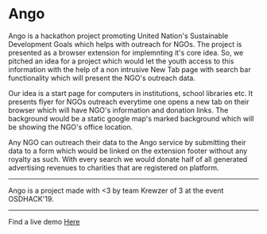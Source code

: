 # Ango
Ango is a hackathon project promoting United Nation's Sustainable Development Goals which helps with outreach for NGOs. The project is presented as a browser extension for implemnting it's core idea. So, we pitched an idea for a project which would let the youth access to this information with the help of a non intrusive New Tab page with search bar functionality which will present the NGO's outreach data.

Our idea is a start page for computers in institutions, school libraries etc. It presents flyer for NGOs outreach everytime one opens a new tab on their browser which will have NGO's information and donation links. The background would be a static google map's marked background which will be showing the NGO's office location.

Any NGO can outreach their data to the Ango service by submitting their data to a form which would be linked on the extension footer without any royalty as such. With every search we would donate half of all generated advertising revenues to charities that are registered on platform.

----------------

Ango is a project made with <3 by team Krewzer of 3 at the event OSDHACK'19.

----------------

Find a live demo [Here](https://codesandbox.io/s/ango-zy8y9)

